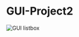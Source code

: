 # GUI-Project2
![GUI listbox](https://user-images.githubusercontent.com/81824956/115909127-b12dac00-a488-11eb-87d5-bc7ec042f2ca.PNG)
